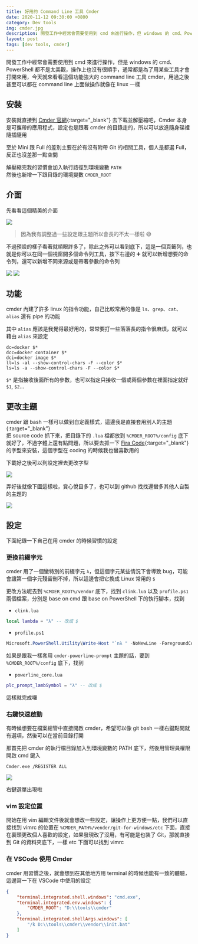 ```yaml
---
title: 好用的 Command Line 工具 Cmder
date: 2020-11-12 09:30:00 +0800
category: Dev tools
img: cmder.jpg
description: 開發工作中經常會需要使用到 cmd 來進行操作，但 windows 的 cmd、PowerShell 都不是太美觀，操作上也沒有很順手，通常都是為了用某些工具才會打開來用，今天就來用看看這個功能強大的 command line 工具 cmder
layout: post
tags: [dev tools, cmder]
---
```


開發工作中經常會需要使用到 cmd 來進行操作，但是 windows 的 cmd、PowerShell 都不是太美觀，操作上也沒有很順手，通常都是為了用某些工具才會打開來用，今天就來看看這個功能強大的 command line 工具 cmder，用過之後甚至可以都在 command line 上面做操作就像在 linux 一樣  

## 安裝
安裝就直接到 [Cmder 官網](https://cmder.net/){:target="_blank"} 去下載並解壓縮吧，Cmder 本身是可攜帶的應用程式，設定也是跟著 cmder 的目錄走的，所以可以放進隨身碟裡隨插隨用  

至於 Mini 跟 Full 的差別主要在於有沒有附帶 Git 的相關工具，個人是都選 Full，反正也沒差那一點空間  

解壓縮完我的習慣會加入執行路徑到環境變數 `PATH`    
然後也新增一下跟目錄的環境變數 `CMDER_ROOT`  
## 介面
先看看這個精美的介面  

![]({{site.baseurl}}/assets/img/cmder2.png)

> 因為我有調整過一些設定跟主題所以會長的不太一樣啦 😅  

不過預設的樣子看著就順眼許多了，除此之外可以看到底下，這是一個頁籤列，也就是你可以在同一個視窗開多個命令列工具，按下右邊的 ➕ 就可以新增想要的命令列，還可以新增不同來源或是帶著參數的命令列  

![]({{site.baseurl}}/assets/img/cmder3.png)
![]({{site.baseurl}}/assets/img/cmder4.png)
## 功能
cmder 內建了許多 linux 的指令功能，自己比較常用的像是 `ls`、`grep`、`cat`、`alias` 還有 pipe 的功能  

其中 `alias` 應該是我覺得最好用的，常常要打一些落落長的指令很麻煩，就可以藉由 `alias` 來設定   

```shell
dc=docker $*
dcc=docker container $*
dci=docker image $*
ll=ls -al --show-control-chars -F --color $*
ls=ls -a --show-control-chars -F --color $*
```

`$*` 是指接收後面所有的參數，也可以指定只接收一個或兩個參數在裡面指定就好 `$1`, `$2`...  

## 更改主題

cmder 跟 bash 一樣可以做到自定義樣式，這邊我是直接套用別人的主題 [](https://github.com/AmrEldib/cmder-powerline-prompt){:target="_blank"}  
把 source code 抓下來，把目錄下的 `.lua` 檔都放到 `%CMDER_ROOT%/config` 底下就好了，不過字體上還有點問題，所以要去抓一下 [Fira Code](https://github.com/tonsky/FiraCode/releases){:target="_blank"} 的字型來安裝，這個字型在 coding 的時候我也蠻喜歡用的  

下載好之後可以到設定裡去更改字型   

![]({{site.baseurl}}/assets/img/cmder6.png)

弄好後就像下圖這樣啦，賞心悅目多了，也可以到 github 找找還蠻多其他人自製的主題的  

![]({{site.baseurl}}/assets/img/cmder5.png)

## 設定
下面紀錄一下自己在用 cmder 的時候習慣的設定  

### 更換前綴字元
cmder 用了一個蠻特別的前綴字元 `λ`，但這個字元某些情況下會導致 bug，可能會讓第一個字元殘留刪不掉，所以這邊會把它換成 Linux 常用的 `$`  

更改方法呢去到 `%CMDER_ROOT%/vendor` 底下，找到 `clink.lua` 以及 `profile.ps1` 兩個檔案，分別是 base on cmd 跟 base on PowerShell 下的執行腳本，找到  

+ `clink.lua`  

```lua
local lambda = "λ" -- 改成 $
```

+ `profile.ps1`  

```powershell
Microsoft.PowerShell.Utility\Write-Host "`nλ " -NoNewLine -ForegroundColor "DarkGray" # 一樣改成 $
```

如果是跟我一樣套用 `cmder-powerline-prompt` 主題的話，要到 `%CMDER_ROOT%/config` 底下，找到  

+ `powerline_core.lua`  

```lua
plc_prompt_lambSymbol = "λ" -- 改成 $
```

這樣就完成囉  

### 右鍵快速啟動
有時候想要在檔案總管中直接開啟 cmder，希望可以像 git bash 一樣右鍵點開就有選項，然後可以在當前目錄打開  

那首先把 cmder 的執行檔目錄加入到環境變數的 PATH 底下，然後用管理員權限開啟 cmd 鍵入  

```shell
Cmder.exe /REGISTER ALL
```

![]({{site.baseurl}}/assets/img/cmder7.png)

右鍵選單出現啦  

### vim 設定位置
開始在用 vim 編輯文件後就會想改一些設定，讓操作上更方便一點，我們可以直接找到 vimrc 的位置在 `%CMDER_PATH%/vender/git-for-windows/etc` 下面，直接在裏頭更改個人喜歡的設定，如果發現改了沒用，有可能是也裝了 Git，那就直接到 Git 的資料夾底下，一樣 etc 下面可以找到 vimrc  

### 在 VSCode 使用 Cmder
cmder 用習慣之後，就會想到在其他地方用 terminal 的時候也能有一致的體驗，這邊寫一下在 VSCode 中使用的設定  

```json
{
    "terminal.integrated.shell.windows": "cmd.exe",
    "terminal.integrated.env.windows": {
        "CMDER_ROOT": "D:\\tools\\cmder"
    },
    "terminal.integrated.shellArgs.windows": [
        "/k D:\\tools\\cmder\\vendor\\init.bat"
    ]
}
```
